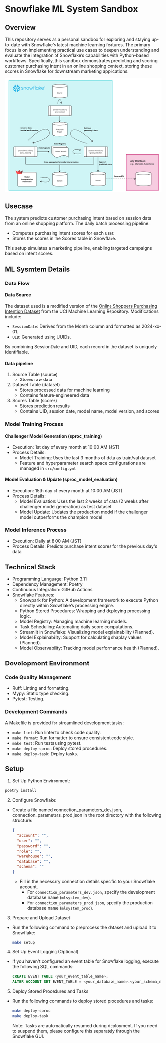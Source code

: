 # Snowflake ML System Sandbox

## Overview

This repository serves as a personal sandbox for exploring and staying up-to-date with Snowflake's latest machine learning features. The primary focus is on implementing practical use cases to deepen understanding and evaluate the integration of Snowflake’s capabilities with Python-based workflows. Specifically, this sandbox demonstrates predicting and scoring customer purchasing intent in an online shopping context, storing these scores in Snowflake for downstream marketing applications.

![system_overview](./images/overview.png)

## Usecase

The system predicts customer purchasing intent based on session data from an online shopping platform. The daily batch processing pipeline:
- Computes purchasing intent scores for each user.
- Stores the scores in the Scores table in Snowflake.

This setup simulates a marketing pipeline, enabling targeted campaigns based on intent scores.

## ML Sysmtem Details 

### Data Flow

#### Data Source
The dataset used is a modified version of the [Online Shoppers Purchasing Intention Dataset](https://archive.ics.uci.edu/dataset/468/online+shoppers+purchasing+intention+dataset) from the UCI Machine Learning Repository. Modifications include:
- `SessionDate`: Derived from the Month column and formatted as 2024-xx-01.
- `UID`: Generated using UUIDs.

By combining SessionDate and UID, each record in the dataset is uniquely identifiable. 

#### Data pipeline

1. Source Table (source)
    - Stores raw data
2. Dataset Table (dataset)
    - Stores processed data for machine learning
    - Contains feature-engineered data
3. Scores Table (scores)
    - Stores prediction results
    - Contains UID, session date, model name, model version, and scores

### Model Training Process 

#### Challenger Model Generation (sproc_training)
- Execution: 1st day of every month at 10:00 AM (JST)
- Process Details:
    - Model Training: Uses the last 3 months of data as train/val dataset
    - Feature and hyperparameter search space configurations are managed in `src/config.yml`

#### Model Evaluation & Update (sproc_model_evaluation)
- Execution: 15th day of every month at 10:00 AM (JST)
- Process Details:
    - Model Evaluation: Uses the last 2 weeks of data (2 weeks after challenger model generation) as test dataset
    - Model Update: Updates the production model if the challenger model outperforms the champion model

### Model Inference Process 
- Execution: Daily at 8:00 AM (JST)
- Process Details: Predicts purchase intent scores for the previous day's data

## Technical Stack

- Programming Language: Python 3.11
- Dependency Management: Poetry
- Continuous Integration: GitHub Actions
- Snowflake Features:
    - Snowpark for Python: A development framework to execute Python directly within Snowflake’s processing engine. 
    - Python Stored Procedures: Wrapping and deploying processing logic.
    - Model Registry: Managing machine learning models.
    - Task Scheduling: Automating daily score computations.
    - Streamlit in Snowflake: Visualizing model explainability (Planned).
    - Model Explainability: Support for calculating shaplay values (Planned).
    - Model Observability: Tracking model performance health (Planned).

## Development Environment

### Code Quality Management
- Ruff: Linting and formatting.
- Mypy: Static type checking.
- Pytest: Testing.

### Development Commands

A Makefile is provided for streamlined development tasks:
- `make lint`: Run linter to check code quality.
- `make format`: Run formatter to ensure consistent code style.
- `make test`: Run tests using pytest.
- `make deploy-sproc`: Deploy stored procedures.
- `make deploy-task`: Deploy tasks.

## Setup

1. Set Up Python Environment:
```bash
poetry install
```

2. Configure Snowflake:
- Create a file named connection_parameters_dev.json, connection_parameters_prod.json in the root directory with the following structure:
  ```json
  {
    "account": "",
    "user": "",
    "password": "",
    "role": "",
    "warehouse": "",
    "database": "", 
    "schema": ""
  }
  ```
  - Fill in the necessary connection details specific to your Snowflake account.
    - For `connection_parameters_dev.json`, specify the development database name (`mlsystem_dev`).
    - For `connection_parameters_prod.json`, specify the production database name (`mlsystem_prod`).



3. Prepare and Upload Dataset
- Run the following command to preprocess the dataset and upload it to Snowflake:
  ```bash
  make setup
  ```

4. Set Up Event Logging (Optional)
- If you haven't configured an event table for Snowflake logging, execute the following SQL commands:
  ```sql
  CREATE EVENT TABLE <your_event_table_name>;
  ALTER ACCOUNT SET EVENT_TABLE = <your_database_name>.<your_schema_name>.<your_event_table_name>;
  ```

5. Deploy Stored Procedures and Tasks
- Run the following commands to deploy stored procedures and tasks:
  ```bash
  make deploy-sproc
  make deploy-task
  ```
  Note: Tasks are automatically resumed during deployment. If you need to suspend them, please configure this separately through the Snowflake GUI.